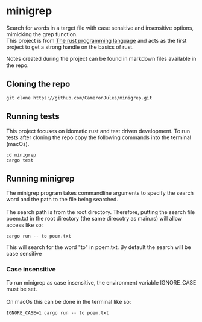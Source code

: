 # minigrep
Search for words in a target file with case sensitive and insensitive options, mimicking the grep function. <br>
This project is from [The rust programming language](https://doc.rust-lang.org/book/title-page.html) and acts as the first project to get a strong handle on the basics of rust.

Notes created during the project can be found in markdown files available in the repo.
## Cloning the repo
`git clone https://github.com/CameronJules/minigrep.git`

## Running tests
This project focuses on idomatic rust and test driven development. To run tests after cloning the repo copy the following commands into the terminal (macOs).
```
cd minigrep
cargo test
```
## Running minigrep
The minigrep program takes commandline arguments to specify the search word and the path to the file being searched. <br> <br>
The search path is from the root directory. Therefore, putting the search file poem.txt in the root directory (the same direcotry as main.rs) will allow access like so:
```
cargo run -- to poem.txt
```
This will search for the word "to" in poem.txt. By default the search will be case sensitive
### Case insensitive
To run minigrep as case insensitive, the environment variable IGNORE_CASE must be set. <br> <br>
On macOs this can be done in the terminal like so:
```
IGNORE_CASE=1 cargo run -- to poem.txt
```

